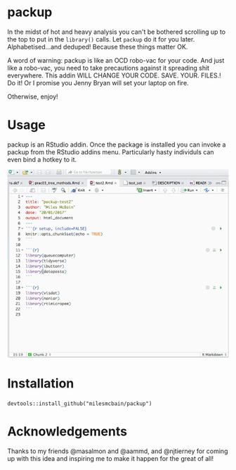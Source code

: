 # packup
In the midst of hot and heavy analysis you can't be bothered scrolling up to the top to put in the `library()` calls. Let `packup` do it for you later. Alphabetised...and deduped! Because these things matter OK. 

A word of warning: packup is like an OCD robo-vac for your code. And just like a robo-vac, you need to take precautions against it spreading shit everywhere. This addin WILL CHANGE YOUR CODE. SAVE. YOUR. FILES.! Do it! Or I promise you Jenny Bryan will set your laptop on fire.

Otherwise, enjoy!

# Usage
packup is an RStudio addin. Once the package is installed you can invoke a packup from the RStudio addins menu. Particularly hasty individuls can even bind a hotkey to it.

![alphabetical!](https://raw.githubusercontent.com/milesmcbain/packup/master/inst/media/packup_demo.gif)

# Installation
`devtools::install_github("milesmcbain/packup")`

# Acknowledgements
Thanks to my friends @masalmon and @aammd, and @njtierney for coming up with this idea and inspiring me to make it happen for the great of all!
